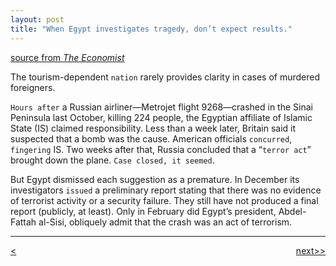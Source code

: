 ```yaml
---
layout: post
title: "When Egypt investigates tragedy, don’t expect results."
---
```


[source from <em>The Economist</em>][link]


The tourism-dependent `nation` rarely provides clarity in cases of murdered foreigners.

`Hours after` a Russian airliner—Metrojet flight 9268—crashed in the Sinai Peninsula last October, killing 224 people, the Egyptian affiliate of Islamic State (IS) claimed responsibility. Less than a week later, Britain said it suspected that a bomb was the cause. American officials `concurred`, `fingering` IS. Two weeks after that, Russia concluded that a “`terror act`” brought down the plane. `Case closed, it seemed`.

But Egypt dismissed each suggestion as a premature. In December its investigators `issued` a preliminary report stating that there was no evidence of terrorist activity or a security failure. They still have not produced a final report (publicly, at least). Only in February did Egypt’s president, Abdel-Fattah al-Sisi, obliquely admit that the crash was an act of terrorism.


********************************************


<div style="position: relative;"><div><a href="http://jayhawk.ningtian.info/blogs/2016/05/23/greece-was-supposed-to-return-migrants-to-turkey"><<previous</a></div><div style="position: absolute; right: 0px; top: 0px;"><a href="http://jayhawk.ningtian.info/blogs/2016/05/24/americans-are-increasingly-addicted-to-opioids">next>></a></div></div>



[link]: http://www.economist.com/news/middle-east-and-africa/21699716-tourism-dependent-nation-rarely-provides-clarity-cases-murdered
